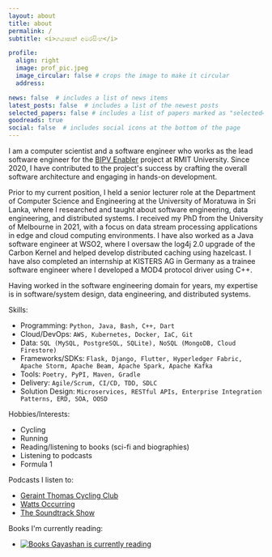 ```yaml
---
layout: about
title: about
permalink: /
subtitle: <i>ගයාෂාන් අමරසිංහ</i>

profile:
  align: right
  image: prof_pic.jpeg
  image_circular: false # crops the image to make it circular
  address:

news: false  # includes a list of news items
latest_posts: false  # includes a list of the newest posts
selected_papers: false # includes a list of papers marked as "selected={true}"
goodreads: true
social: false  # includes social icons at the bottom of the page
---
```


I am a computer scientist and a software engineer who works as the lead software engineer for the [BIPV Enabler](https://www.rmit.edu.au/about/schools-colleges/property-construction-and-project-management/research/research-centres-and-groups/solar-energy-application-laboratory/projects/bipv-enabler) project at RMIT University. Since 2020, I have contributed to the project's success by crafting the overall software architecture and engaging in hands-on development.

Prior to my current position, I held a senior lecturer role at the Department of Computer Science and Engineering at the University of Moratuwa in Sri Lanka, where I researched and taught about software engineering, data engineering, and distributed systems. I received my PhD from the University of Melbourne in 2021, with a focus on data stream processing applications in edge and cloud computing environments. I have also worked as a Java software engineer at WSO2, where I oversaw the log4j 2.0 upgrade of the Carbon Kernel and helped develop distributed caching using hazelcast. I have also completed an internship at KISTERS AG in Germany as a trainee software engineer where I developed a MOD4 protocol driver using C++.

Having worked in the software engineering domain for years, my expertise is in software/system design, data engineering, and distributed systems.

Skills:
* Programming: `Python, Java, Bash, C++, Dart`
* Cloud/DevOps: `AWS, Kubernetes, Docker, IaC, Git`
* Data: `SQL (MySQL, PostgreSQL, SQLite), NoSQL (MongoDB, Cloud Firestore)`
* Frameworks/SDKs: `Flask, Django, Flutter, Hyperledger Fabric, Apache Storm, Apache Beam, Apache Spark, Apache Kafka`
* Tools: `Poetry, PyPI, Maven, Gradle`
* Delivery: `Agile/Scrum, CI/CD, TDD, SDLC`
* Solution Design: `Microservices, RESTful APIs, Enterprise Integration Patterns, ERD, SOA, OOSD`

Hobbies/Interests:
* Cycling
* Running
* Reading/listening to books (sci-fi and biographies)
* Listening to podcasts
* Formula 1


Podcasts I listen to:
* [Geraint Thomas Cycling Club](https://pca.st/ys3iorbk)
* [Watts Occurring](https://pca.st/b91O)
* [The Soundtrack Show](https://pca.st/soundtrack)

Books I'm currently reading:
* <a href="https://www.goodreads.com/review/list/59966651?shelf=currently-reading" rel="nofollow"><img alt="Books Gayashan is currently reading" src="https://s.gr-assets.com/images/badge/badge1.jpg"></a>